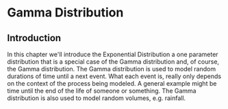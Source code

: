 # Gamma Distribution

## Introduction

In this chapter we'll introduce the Exponential Distribution a one parameter distribution that is a special case of the Gamma distribution and, of course, the Gamma distribution.  The Gamma distribution is used to model random durations of time until a next event.  What each event is, really only depends on the context of the process being modeled.  A general example might be time until the end of the life of someone or something.  The Gamma distribution is also used to model random volumes, e.g. rainfall.